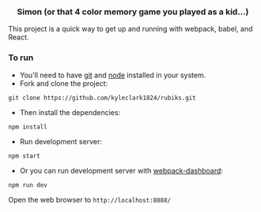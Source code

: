 
<p align="center">
    <h3 align="center">Simon (or that 4 color memory game you played as a kid...)<br></h3>
</p>

This project is a quick way to get up and running with webpack, babel, and React.

### To run

* You'll need to have [git](https://git-scm.com/) and [node](https://nodejs.org/en/) installed in your system.
* Fork and clone the project:

```
git clone https://github.com/kyleclark1824/rubiks.git
```

* Then install the dependencies:

```
npm install
```

* Run development server:

```
npm start
```

* Or you can run development server with [webpack-dashboard](https://github.com/FormidableLabs/webpack-dashboard):

```
npm run dev
```

Open the web browser to `http://localhost:8888/`
